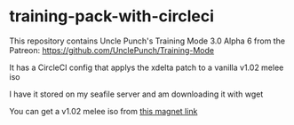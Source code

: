 # training-pack-with-circleci

This repository contains Uncle Punch's Training Mode 3.0 Alpha 6 from the Patreon: https://github.com/UnclePunch/Training-Mode

It has a CircleCI config that applys the xdelta patch to a vanilla v1.02 melee iso

I have it stored on my seafile server and am downloading it with wget

You can get a v1.02 melee iso from
[this magnet link](https://tinyurl.com/ssbm102)
